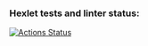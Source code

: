 ### Hexlet tests and linter status:
[![Actions Status](https://github.com/MrNovan/devops-for-programmers-project-76/actions/workflows/hexlet-check.yml/badge.svg)](https://github.com/MrNovan/devops-for-programmers-project-76/actions)